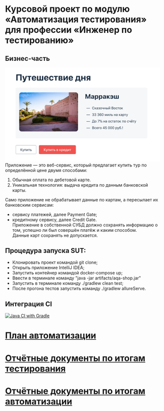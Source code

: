 # Курсовой проект по модулю «Автоматизация тестирования» для профессии «Инженер по тестированию»
## Бизнес-часть    
 ![service.png](Images%2Fservice.png)  
Приложение — это веб-сервис, который предлагает купить тур по определённой цене двумя способами:

1. Обычная оплата по дебетовой карте.
2. Уникальная технология: выдача кредита по данным банковской карты.

Само приложение не обрабатывает данные по картам, а пересылает их банковским сервисам:
- сервису платежей, далее Payment Gate;
- кредитному сервису, далее Credit Gate.  
Приложение в собственной СУБД должно сохранять информацию о том, успешно ли был совершён платёж и каким способом.   
Данные карт сохранять не допускается.

## Процедура запуска SUT:
- Клонировать проект командой git clone;
- Открыть приложение IntelliJ IDEA;
- Запустить контейнер командой docker-compose up;
- Ввести в терминале команду "java -jar artifacts/aqa-shop.jar"
- Запустить в терминале команду ./gradlew clean test;
- После прогона тестов запустить команду ./gradlew allureServe.

## Интеграция CI
[![Java CI with Gradle](https://github.com/msuxodolov/Course-Project-AQA/actions/workflows/gradle.yml/badge.svg)](https://github.com/msuxodolov/Course-Project-AQA/actions/workflows/gradle.yml)

# [План автоматизации](Plan.md)
# [Отчётные документы по итогам тестирования](Report.md)
# [Отчётные документы по итогам автоматизации](Summary.md)